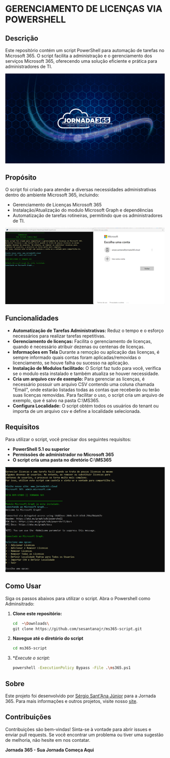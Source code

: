 
# GERENCIAMENTO DE LICENÇAS VIA POWERSHELL

## Descrição
Este repositório contém um script PowerShell para automação de tarefas no Microsoft 365. O script facilita a administração e o gerenciamento dos serviços Microsoft 365, oferecendo uma solução eficiente e prática para administradores de TI.

![Logo Jornada 365](https://github.com/sesantanajr/ms365-script/blob/main/Walpapper%204.png)

## Propósito
O script foi criado para atender a diversas necessidades administrativas dentro do ambiente Microsoft 365, incluindo:

- Gerenciamento de Licenças Microsoft 365
- Instalação/Atualização do modulo Microsoft Graph e dependências
- Automatização de tarefas rotineiras, permitindo que os administradores de TI.

![Autenticação J365](https://github.com/sesantanajr/ms365-script/blob/main/ms365-script_login.png)

## Funcionalidades
- **Automatização de Tarefas Administrativas:** Reduz o tempo e o esforço necessários para realizar tarefas repetitivas.
- **Gerenciamento de licenças:** Facilita o gerenciamento de licenças, quando é necessário atribuir dezenas ou centenas de licenças.
- **Informações em Tela** Durante a remoção ou aplicação das licenças, é sempre informado quais contas foram aplicadas/removidas o licenciamento, se houve falha ou sucesso na aplicação.
- **Instalação de Modulos facilitado:** O Script faz tudo para você, verifica se o modulo esta instalado e também atualiza se houver necessidade.
- **Cria um arquivo csv de exemplo:** Para gerenciar as licenças, é necessário possuir um arquivo CSV contendo uma coluna chamada "Email", onde estarão listadas todas as contas que receberão ou terão suas licenças removidas. Para facilitar o uso, o script cria um arquivo de exemplo, que é salvo na pasta C:\MS365.
- **Configura Localidade:** O script obtém todos os usuários do tenant ou importa de um arquivo csv e define a localidade selecionada.

## Requisitos
Para utilizar o script, você precisar dos seguintes requisitos:
- **PowerShell 5.1 ou superior**
- **Permissões de administrador no Microsoft 365**
- **O script cria uma pasta no diretório C:\MS365**

![MENU SCRIPT](https://github.com/sesantanajr/ms365-script/blob/main/ms365-script_options.png)

## Como Usar
Siga os passos abaixos para utilizar o script. Abra o Powershell como Adminsitrado:

1. **Clone este repositório:**
   ```sh
   cd  ~\Downloads\
   git clone https://github.com/sesantanajr/ms365-script.git
   ```

2. **Navegue até o diretório do script**
   ```sh
   cd ms365-script
   ```

3. **Execute o script:*
   ```sh
   powershell -ExecutionPolicy Bypass -File .\ms365.ps1
   ```

## Sobre
Este projeto foi desenvolvido por [Sérgio Sant'Ana Júnior](https://www.linkedin.com/in/sergiosantanacloud/) para a Jornada 365. Para mais informações e outros projetos, visite nosso [site](https://jornada365.cloud).

## Contribuições
Contribuições são bem-vindas! Sinta-se à vontade para abrir issues e enviar pull requests. Se você encontrar um problema ou tiver uma sugestão de melhoria, não hesite em nos contatar.

**Jornada 365 - Sua Jornada Começa Aqui**
